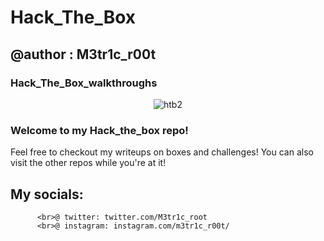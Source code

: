 # Hack_The_Box
## @author : M3tr1c_r00t
### Hack_The_Box_walkthroughs
<div align="center">
          
![htb2](https://user-images.githubusercontent.com/99975622/204551011-bec0e15e-4caf-489d-b5a1-dcf13f94bbbc.png)
          
</div>

### Welcome to my Hack_the_box repo!
 Feel free to checkout my writeups on boxes and challenges!
 You can also visit the other repos while you're at it! 
## My socials:
          <br>@ twitter: twitter.com/M3tr1c_root
          <br>@ instagram: instagram.com/m3tr1c_r00t/
